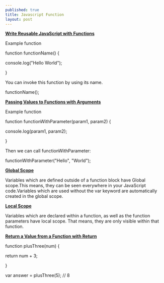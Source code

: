 ```yaml
---
published: true
title: Javascript Function
layout: post
---
```

<b><u>Write Reusable JavaScript with Functions</u></b>

Example function 

function functionName() {

  console.log("Hello World");

}

You can invoke this function by using its name.

functionName();

<b><u>Passing Values to Functions with Arguments</u></b>

Example function

function functionWithParameter(param1, param2) {

  console.log(param1, param2);

}

Then we can call functionWithParameter:

functionWithParameter("Hello", "World");

<b><u>Global Scope</u></b>

Variables which are defined outside of a function block have Global scope.This means, they can be seen everywhere in your JavaScript code.Variables which are used without the var keyword are automatically created in the global scope. 

<b><u>Local Scope</u></b>

Variables which are declared within a function, as well as the function parameters have local scope. That means, they are only visible within that function.

<b><u>Return a Value from a Function with Return</u></b>

function plusThree(num) {

  return num + 3;

}

var answer = plusThree(5); // 8